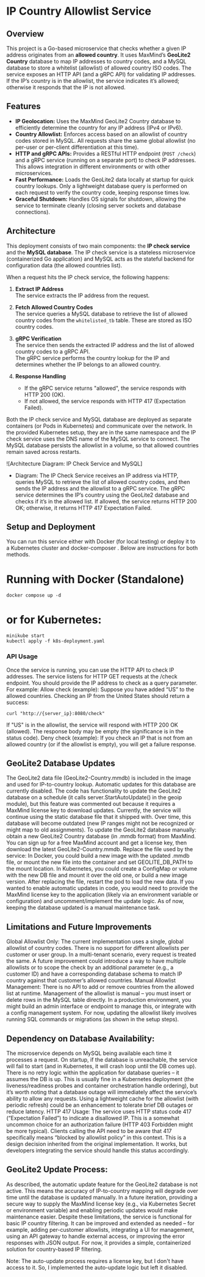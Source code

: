 # IP Country Allowlist Service

## Overview

This project is a Go-based microservice that checks whether a given IP address originates from an **allowed country**. It uses MaxMind’s **GeoLite2 Country** database to map IP addresses to country codes, and a MySQL database to store a whitelist (allowlist) of allowed country ISO codes. The service exposes an HTTP API (and a gRPC API) for validating IP addresses. If the IP’s country is in the allowlist, the service indicates it’s allowed; otherwise it responds that the IP is not allowed.

## Features

- **IP Geolocation:** Uses the MaxMind GeoLite2 Country database to efficiently determine the country for any IP address (IPv4 or IPv6).
- **Country Allowlist:** Enforces access based on an allowlist of country codes stored in MySQL. All requests share the same global allowlist (no per-user or per-client differentiation at this time).
- **HTTP and gRPC APIs:** Provides a RESTful HTTP endpoint (`POST /check`) and a gRPC service (running on a separate port) to check IP addresses. This allows integration in different environments or with other microservices.
- **Fast Performance:** Loads the GeoLite2 data locally at startup for quick country lookups. Only a lightweight database query is performed on each request to verify the country code, keeping response times low.
- **Graceful Shutdown:** Handles OS signals for shutdown, allowing the service to terminate cleanly (closing server sockets and database connections).

## Architecture

This deployment consists of two main components: the **IP check service** and the **MySQL database**. The IP check service is a stateless microservice (containerized Go application) and MySQL acts as the stateful backend for configuration data (the allowed countries list).

When a request hits the IP check service, the following happens:

1. **Extract IP Address**  
   The service extracts the IP address from the request.

2. **Fetch Allowed Country Codes**  
   The service queries a MySQL database to retrieve the list of allowed country codes from the `whitelisted_tb` table. These are stored as ISO country codes.

3. **gRPC Verification**  
   The service then sends the extracted IP address and the list of allowed country codes to a gRPC API.  
   The gRPC service performs the country lookup for the IP and determines whether the IP belongs to an allowed country.

4. **Response Handling**
   - If the gRPC service returns "allowed", the service responds with HTTP 200 (OK).
   - If not allowed, the service responds with HTTP 417 (Expectation Failed).

Both the IP check service and MySQL database are deployed as separate containers (or Pods in Kubernetes) and communicate over the network. In the provided Kubernetes setup, they are in the same namespace and the IP check service uses the DNS name of the MySQL service to connect. The MySQL database persists the allowlist in a volume, so that allowed countries remain saved across restarts.

![Architecture Diagram: IP Check Service and MySQL]

- Diagram:
  The IP Check Service receives an IP address via HTTP, queries MySQL to retrieve the list of allowed country codes, and then sends the IP address and the allowlist to a gRPC service. The gRPC service determines the IP’s country using the GeoLite2 database and checks if it’s in the allowed list. If allowed, the service returns HTTP 200 OK; otherwise, it returns HTTP 417 Expectation Failed.

## Setup and Deployment

You can run this service either with Docker (for local testing) or deploy it to a Kubernetes cluster and docker-composer . Below are instructions for both methods.

# Running with Docker (Standalone)

```
docker compose up -d
```

# or for Kubernetes:

```
minikube start
kubectl apply -f k8s-deployment.yaml
```

### API Usage

Once the service is running, you can use the HTTP API to check IP addresses. The service listens for HTTP GET requests at the /check endpoint. You should provide the IP address to check as a query parameter. For example:
Allow check (example): Suppose you have added “US” to the allowed countries. Checking an IP from the United States should return a success:

```
curl "http://{server_ip}:8080/check"
```

If "US" is in the allowlist, the service will respond with HTTP 200 OK (allowed). The response body may be empty (the significance is in the status code).
Deny check (example): If you check an IP that is not from an allowed country (or if the allowlist is empty), you will get a failure response.

## GeoLite2 Database Updates

The GeoLite2 data file (GeoLite2-Country.mmdb) is included in the image and used for IP-to-country lookup. Automatic updates for this database are currently disabled. The code has functionality to update the GeoLite2 database on a schedule (it calls server.StartAutoUpdate() in the geoip module), but this feature was commented out because it requires a MaxMind license key to download updates. Currently, the service will continue using the static database file that it shipped with. Over time, this database will become outdated (new IP ranges might not be recognized or might map to old assignments). To update the GeoLite2 database manually: obtain a new GeoLite2 Country database (in .mmdb format) from MaxMind. You can sign up for a free MaxMind account and get a license key, then download the latest GeoLite2-Country.mmdb. Replace the file used by the service:
In Docker, you could build a new image with the updated .mmdb file, or mount the new file into the container and set GEOLITE_DB_PATH to the mount location.
In Kubernetes, you could create a ConfigMap or volume with the new DB file and mount it over the old one, or build a new image version. After replacing the file, restart the pod to load the new data.
If you wanted to enable automatic updates in code, you would need to provide the MaxMind license key to the application (likely via an environment variable or configuration) and uncomment/implement the update logic. As of now, keeping the database updated is a manual maintenance task.

## Limitations and Future Improvements

Global Allowlist Only: The current implementation uses a single, global allowlist of country codes. There is no support for different allowlists per customer or user group. In a multi-tenant scenario, every request is treated the same. A future improvement could introduce a way to have multiple allowlists or to scope the check by an additional parameter (e.g., a customer ID) and have a corresponding database schema to match IP country against that customer’s allowed countries.
Manual Allowlist Management: There is no API to add or remove countries from the allowed list at runtime. Management of the allowlist is manual – you must insert or delete rows in the MySQL table directly. In a production environment, you might build an admin interface or endpoint to manage this, or integrate with a config management system. For now, updating the allowlist likely involves running SQL commands or migrations (as shown in the setup steps).

## Dependency on Database Availability:

The microservice depends on MySQL being available each time it processes a request. On startup, if the database is unreachable, the service will fail to start (and in Kubernetes, it will crash loop until the DB comes up). There is no retry logic within the application for database queries – it assumes the DB is up. This is usually fine in a Kubernetes deployment (the liveness/readiness probes and container orchestration handle ordering), but it’s worth noting that a database outage will immediately affect the service’s ability to allow any requests. Using a lightweight cache for the allowlist (with periodic refresh) could be an enhancement to tolerate brief DB outages or reduce latency.
HTTP 417 Usage: The service uses HTTP status code 417 (“Expectation Failed”) to indicate a disallowed IP. This is a somewhat uncommon choice for an authorization failure (HTTP 403 Forbidden might be more typical). Clients calling the API need to be aware that 417 specifically means “blocked by allowlist policy” in this context. This is a design decision inherited from the original implementation. It works, but developers integrating the service should handle this status accordingly.

## GeoLite2 Update Process:

As described, the automatic update feature for the GeoLite2 database is not active. This means the accuracy of IP-to-country mapping will degrade over time until the database is updated manually. In a future iteration, providing a secure way to supply the MaxMind license key (e.g., via Kubernetes Secret or environment variable) and enabling periodic updates would make maintenance easier.
Despite these limitations, the service is functional for basic IP country filtering. It can be improved and extended as needed – for example, adding per-customer allowlists, integrating a UI for management, using an API gateway to handle external access, or improving the error responses with JSON output. For now, it provides a simple, containerized solution for country-based IP filtering.

Note: The auto-update process requires a license key, but I don't have access to it. So, I implemented the auto-update logic but left it disabled.
